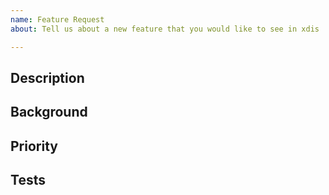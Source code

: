 ```yaml
---
name: Feature Request
about: Tell us about a new feature that you would like to see in xdis

---
```


## Description

<!-- Add a short description of the feature. This might
include same input and output. -->

## Background

<!-- Add any additional background for the
feature, for example: user scenarios, or the value of the feature. -->

## Priority

<!-- If this is important for a particular public good state that here.
     If this is blocking some important activity let us know what activity it blocks.

	 Otherwise, we'll assume this has the lowest priority in addressing.

-->

## Tests
<!-- _This section is optional._

Add text with suggestions on how to test the feature,
if it is not obvious.
-->
